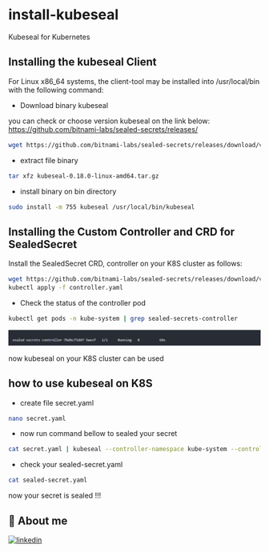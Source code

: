 # install-kubeseal
Kubeseal for Kubernetes

## Installing the kubeseal Client
For Linux x86_64 systems, the client-tool may be installed into /usr/local/bin with the following command:
- Download binary kubeseal

you can check or choose version kubeseal on the link below:</br>
https://github.com/bitnami-labs/sealed-secrets/releases/
```bash
wget https://github.com/bitnami-labs/sealed-secrets/releases/download/v0.18.0/kubeseal-0.18.0-linux-amd64.tar.gz
```
- extract file binary
```bash
tar xfz kubeseal-0.18.0-linux-amd64.tar.gz
```
- install binary on bin directory
```bash
sudo install -m 755 kubeseal /usr/local/bin/kubeseal
```


## Installing the Custom Controller and CRD for SealedSecret
Install the SealedSecret CRD, controller on your K8S cluster as follows: 

```bash
wget https://github.com/bitnami-labs/sealed-secrets/releases/download/v0.18.0/controller.yaml
kubectl apply -f controller.yaml
```
- Check the status of the controller pod
```bash
kubectl get pods -n kube-system | grep sealed-secrets-controller
```
![Alt text](image.png)

now kubeseal on your K8S cluster can be used 

## how to use kubeseal on K8S

- create file secret.yaml
```bash
nano secret.yaml
```
- now run command bellow to sealed your secret
```bash
cat secret.yaml | kubeseal --controller-namespace kube-system --controller-name sealed-secrets-controller --namespace=your-namespace --format yaml > sealed-secret.yaml
```
- check your sealed-secret.yaml
```bash
cat sealed-secret.yaml
```
now your secret is sealed !!! 
## 🔗 About me
[![linkedin](https://img.shields.io/badge/linkedin-0A66C2?style=for-the-badge&logo=linkedin&logoColor=white)](https://www.linkedin.com/in/falyan-zuril-587585247/)
